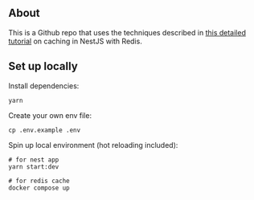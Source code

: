 ## About

This is a Github repo that uses the techniques described in [this detailed tutorial](https://reeni.com/nestjs-caching-redis) on caching in NestJS with Redis.

## Set up locally

Install dependencies:

```
yarn
```

Create your own env file:

```
cp .env.example .env
```


Spin up local environment (hot reloading included):

```
# for nest app
yarn start:dev

# for redis cache
docker compose up
```

